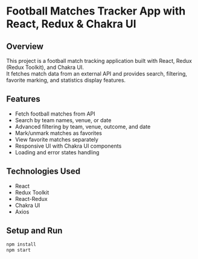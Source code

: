 # Football Matches Tracker App with React, Redux & Chakra UI

## Overview

This project is a football match tracking application built with React, Redux (Redux Toolkit), and Chakra UI.  
It fetches match data from an external API and provides search, filtering, favorite marking, and statistics display features.

## Features

- Fetch football matches from API
- Search by team names, venue, or date
- Advanced filtering by team, venue, outcome, and date
- Mark/unmark matches as favorites
- View favorite matches separately
- Responsive UI with Chakra UI components
- Loading and error states handling

## Technologies Used

- React
- Redux Toolkit
- React-Redux
- Chakra UI
- Axios

## Setup and Run

```bash
npm install
npm start
